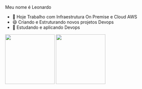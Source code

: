 Meu nome é Leonardo

- 🔭 Hoje Trabalho com Infraestrutura On Premise e Cloud AWS
- 😄 Criando e Estruturando novos projetos Devops
- 💬 Estudando e aplicando Devops 

<div>
  <img height= "160em" src= "https://github-readme-stats.vercel.app/api?username=LPNBR&show_icons=true&theme=dark&include_all_commits=true&count_private=true"/>
  <img height= "160em" src= "https://github-readme-stats.vercel.app/api/top-langs/?username=LPNBR&layout=compact&langs_count=16&&theme=dark"/>
</div>
